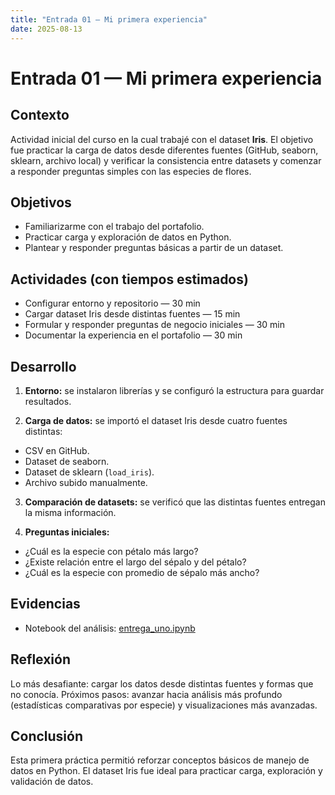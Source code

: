 ```yaml
---
title: "Entrada 01 — Mi primera experiencia"
date: 2025-08-13
---
```


# Entrada 01 — Mi primera experiencia

## Contexto
Actividad inicial del curso en la cual trabajé con el dataset **Iris**.
El objetivo fue practicar la carga de datos desde diferentes fuentes (GitHub, seaborn, sklearn, archivo local) y verificar la consistencia entre datasets y comenzar a responder preguntas simples con las especies de flores. 

## Objetivos
- Familiarizarme con el trabajo del portafolio.
- Practicar carga y exploración de datos en Python.
- Plantear y responder preguntas básicas a partir de un dataset.

## Actividades (con tiempos estimados)
- Configurar entorno y repositorio — 30 min  
- Cargar dataset Iris desde distintas fuentes — 15 min  
- Formular y responder preguntas de negocio iniciales — 30 min  
- Documentar la experiencia en el portafolio — 30 min  

## Desarrollo

1. **Entorno:** se instalaron librerías y se configuró la estructura para guardar resultados.  

2. **Carga de datos:** se importó el dataset Iris desde cuatro fuentes distintas:

* CSV en GitHub.
* Dataset de seaborn.
* Dataset de sklearn (`load_iris`).
* Archivo subido manualmente.  

3. **Comparación de datasets:** se verificó que las distintas fuentes entregan la misma información.  

4. **Preguntas iniciales:**

* ¿Cuál es la especie con pétalo más largo?
* ¿Existe relación entre el largo del sépalo y del pétalo?
* ¿Cuál es la especie con promedio de sépalo más ancho?  

## Evidencias
   - Notebook del análisis: [entrega_uno.ipynb](uno.ipynb)


## Reflexión
Lo más desafiante: cargar los datos desde distintas fuentes y formas que no conocía.
Próximos pasos: avanzar hacia análisis más profundo (estadísticas comparativas por especie) y visualizaciones más avanzadas.

## Conclusión
Esta primera práctica permitió reforzar conceptos básicos de manejo de datos en Python. El dataset Iris fue ideal para practicar carga, exploración y validación de datos.

